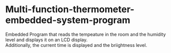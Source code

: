 # Multi-function-thermometer-embedded-system-program
Embedded Program that reads the tempeature in the room and the humidity level and displays it on an LCD display.\
Additionally, the current time is displayed and the briightness level.
